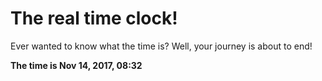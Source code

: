 # The real time clock!

Ever wanted to know what the time is? Well, your journey is about to end!

**The time is Nov 14, 2017, 08:32**